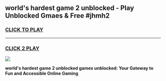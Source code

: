 
## world's hardest game 2 unblocked - Play Unblocked Gmaes & Free #jhmh2
<h3>
<a href="https://news.freeplayer.one?title=world's_hardest_game_2_unblocked&ref=03M">CLICK TO PLAY</a></h3>
<hr>

<h3>
<a href="https://news.freeplayer.one?title=world's_hardest_game_2_unblocked&ref=03M">CLICK 2 PLAY</a>
  
</h3>

<a href="https://news.freeplayer.one?title=world's_hardest_game_2_unblocked&ref=03M"><img src="https://clearcache.store/games.png"></a>


**world's hardest game 2 unblocked games unblocked: Your Gateway to Fun and Accessible Online Gaming**
